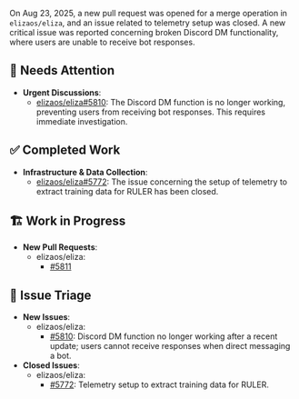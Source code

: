 On Aug 23, 2025, a new pull request was opened for a merge operation in `elizaos/eliza`, and an issue related to telemetry setup was closed. A new critical issue was reported concerning broken Discord DM functionality, where users are unable to receive bot responses.

## 🚨 Needs Attention 
- **Urgent Discussions**:
    - [elizaos/eliza#5810](https://github.com/elizaos/eliza/issues/5810): The Discord DM function is no longer working, preventing users from receiving bot responses. This requires immediate investigation.

## ✅ Completed Work
- **Infrastructure & Data Collection**:
    - [elizaos/eliza#5772](https://github.com/elizaos/eliza/issues/5772): The issue concerning the setup of telemetry to extract training data for RULER has been closed.

## 🏗️ Work in Progress
- **New Pull Requests**:
    - elizaos/eliza:
        - [#5811](https://github.com/elizaos/eliza/pull/5811)

## 🐞 Issue Triage
- **New Issues**:
    - elizaos/eliza:
        - [#5810](https://github.com/elizaos/eliza/issues/5810): Discord DM function no longer working after a recent update; users cannot receive responses when direct messaging a bot.
- **Closed Issues**:
    - elizaos/eliza:
        - [#5772](https://github.com/elizaos/eliza/issues/5772): Telemetry setup to extract training data for RULER.